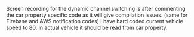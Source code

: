 Screen recording for the dynamic channel switching is after commenting the car property specific code as it will give compilation issues. (same for Firebase and AWS notification codes)
I have hard coded current vehicle speed to 80. in actual vehicle it should be read from car property.
